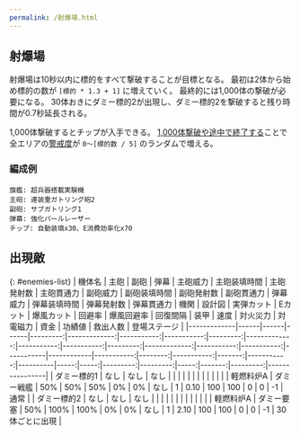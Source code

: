 ```yaml
---
permalink: /射爆場.html
---
```

## 射爆場

射爆場は10秒以内に標的をすべて撃破することが目標となる。
最初は2体から始め標的の数が `[標的 * 1.3 + 1]` に増えていく。
最終的には1,000体の撃破が必要になる。
30体おきにダミー標的2が出現し、ダミー標的2を撃破すると残り時間が0.7秒延長される。

1,000体撃破するとチップが入手できる。
[1,000体撃破や途中で終了する](バグ.md#弾幕射爆場バグ)ことで全エリアの[警戒度](その他.md#警戒度)が `0～[標的数 / 5]` のランダムで増える。

### 編成例

```
旗艦: 超兵器搭載実験機
主砲: 連装重ガトリング砲2
副砲: サブガトリング1
弾幕: 強化パールレーザー
チップ: 自動装填x30、E消費効率化x70
```

## 出現敵

{: #enemies-list}
| 機体名      | 主砲 | 副砲 | 弾幕 | 主砲威力 | 主砲装填時間 | 主砲発射数 | 主砲貫通力 | 副砲威力 | 副砲装填時間 | 副砲発射数 | 副砲貫通力 | 弾幕威力 | 弾幕装填時間 | 弾幕発射数 | 弾幕貫通力 | 機関      | 設計図     | 実弾カット | Eカット | 爆風カット | 回避率 | 爆風回避率 | 回復間隔 | 装甲 | 速度 | 対火災力 | 対電磁力 | 資金 | 功績値 | 救出人数 | 登場ステージ   |
|-------------|------|------|------|---------:|-------------:|-----------:|-----------:|---------:|-------------:|-----------:|-----------:|---------:|-------------:|-----------:|-----------:|-----------|------------|-----------:|--------:|-----------:|-------:|-----------:|----------|-----:|-----:|---------:|---------:|-----:|-------:|---------:|----------------|
| ダミー標的1 | なし | なし | なし |          |              |            |            |          |              |            |            |          |              |            |            | 軽燃料炉A | ダミー戦艦 |        50% |     50% |        50% |     0% |         0% | なし     |    1 | 0.10 |      100 |      100 |    0 |      0 |       -1 | 通常           |
| ダミー標的2 | なし | なし | なし |          |              |            |            |          |              |            |            |          |              |            |            | 軽燃料炉A | ダミー要塞 |        50% |    100% |       100% |     0% |         0% | なし     |    1 | 2.10 |      100 |      100 |    0 |      0 |       -1 | 30体ごとに出現 |
